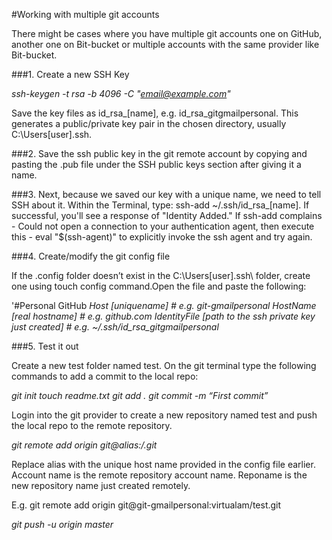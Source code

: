 #Working with multiple git accounts

There might be cases where you have multiple git accounts  one on GitHub, another one on Bit-bucket or multiple accounts with the same provider like Bit-bucket. 

###1. Create a new SSH Key

*ssh-keygen -t rsa -b 4096 -C "email@example.com"*

Save the key files as id_rsa_[name], e.g. id_rsa_gitgmailpersonal. This generates a public/private key pair in the chosen directory, usually C:\Users\[user]\.ssh\.

###2. Save the ssh public key in the git remote account by copying and pasting the .pub file under the SSH public keys section after giving it a name. 

###3. Next, because we saved our key with a unique name, we need to tell SSH about it. Within the Terminal, type: ssh-add ~/.ssh/id_rsa_[name]. If successful, you'll see a response of "Identity Added." If ssh-add complains - Could not open a connection to your authentication agent, then execute this - eval "$(ssh-agent)" to explicitly invoke the ssh agent and try again.

###4. Create/modify the git config file

If the .config folder doesn’t exist in the C:\Users\[user]\.ssh\ folder, create one using touch config command.Open the file and paste the following:

'#Personal GitHub
*Host [uniquename] # e.g. git-gmailpersonal
  HostName [real hostname] # e.g. github.com
  IdentityFile [path to the ssh private key just created] # e.g. ~/.ssh/id_rsa_gitgmailpersonal*

###5. Test it out

Create a new test folder named test. On the git terminal type the following commands to add a commit to the local repo:

*git init
touch readme.txt
git add .
git commit -m “First commit”*

Login into the git provider to create a new repository named test and push the local repo to the remote repository.

*git remote add origin git@alias:<accountname>/<reponame>.git*

Replace alias with the unique host name provided in the config file earlier. Account name is the remote repository account name. Reponame is the new repository name just created remotely.

E.g. git remote add origin git@git-gmailpersonal:virtualam/test.git

*git push -u origin master*








